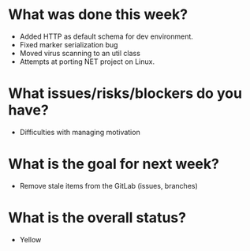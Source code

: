 # What was done this week?
- Added HTTP as default schema for dev environment.
- Fixed marker serialization bug
- Moved virus scanning to an util class
- Attempts at porting NET project on Linux.

# What issues/risks/blockers do you have?
- Difficulties with managing motivation

# What is the goal for next week?
- Remove stale items from the GitLab (issues, branches)

# What is the overall status?
- Yellow